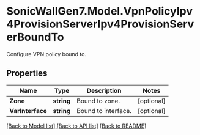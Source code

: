 # SonicWallGen7.Model.VpnPolicyIpv4ProvisionServerIpv4ProvisionServerBoundTo
Configure VPN policy bound to.

## Properties

Name | Type | Description | Notes
------------ | ------------- | ------------- | -------------
**Zone** | **string** | Bound to zone. | [optional] 
**VarInterface** | **string** | Bound to interface. | [optional] 

[[Back to Model list]](../README.md#documentation-for-models) [[Back to API list]](../README.md#documentation-for-api-endpoints) [[Back to README]](../README.md)

